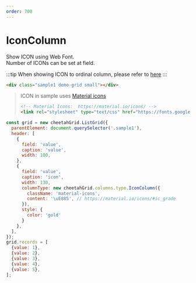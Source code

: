 ```yaml
---
order: 700
---
```


# IconColumn

Show ICON using Web Font.  
Number of ICONs can be set at field.  

:::tip
When showing ICON to ordinal column, please refer to [here](../column_icon.md)
:::

<code-preview>

```html
<div class="sample1 demo-grid small"></div>
```

> ICON in sample uses [Material icons](https://material.io/icons/)
>
> ```html
> <!-- Material Icons:  https://material.io/icons/ -->
> <link rel="stylesheet" type="text/css" href="https://fonts.googleapis.com/icon?family=Material+Icons">
> ```

```js
const grid = new cheetahGrid.ListGrid({
  parentElement: document.querySelector('.sample1'),
  header: [
    {
      field: 'value',
      caption: 'value',
      width: 100,
    },
    {
      field: 'value',
      caption: 'icon',
      width: 130,
      columnType: new cheetahGrid.columns.type.IconColumn({
        className: 'material-icons',
        content: '\uE885', // https://material.io/icons/#ic_grade
      }),
      style: {
        color: 'gold'
      }
    },
  ],
});
grid.records = [
  {value: 1},
  {value: 2},
  {value: 3},
  {value: 4},
  {value: 5},
];
```

</code-preview>
